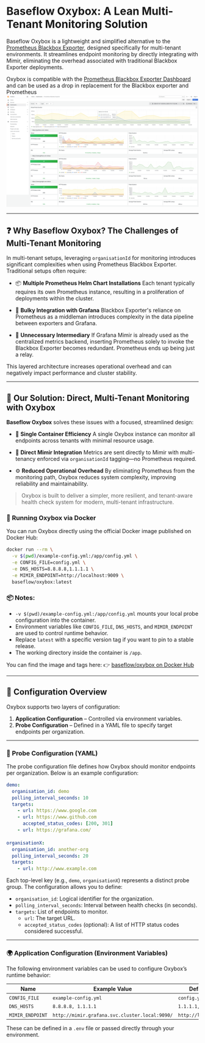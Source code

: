 # Baseflow Oxybox: A Lean Multi-Tenant Monitoring Solution

Baseflow Oxybox is a lightweight and simplified alternative to the [Prometheus
Blackbox Exporter](https://github.com/prometheus/blackbox_exporter), designed
specifically for multi-tenant environments. It streamlines endpoint monitoring
by directly integrating with Mimir, eliminating the overhead associated with
traditional Blackbox Exporter deployments.

Oxybox is compatible with the [Prometheus Blackbox Exporter Dashboard](https://grafana.com/grafana/dashboards/7587-prometheus-blackbox-exporter/)
and can be used as a drop in replacement for the Blackbox exporter and Prometheus
![img](./img/screenshot.png)

---

## ❓ Why Baseflow Oxybox? The Challenges of Multi-Tenant Monitoring

In multi-tenant setups, leveraging `organisationId` for monitoring introduces significant complexities when using Prometheus Blackbox Exporter. Traditional setups often require:

* 📦 **Multiple Prometheus Helm Chart Installations**
  Each tenant typically requires its own Prometheus instance, resulting in a proliferation of deployments within the cluster.

* 🧩 **Bulky Integration with Grafana**
  Blackbox Exporter's reliance on Prometheus as a middleman introduces complexity in the data pipeline between exporters and Grafana.

* 🔁 **Unnecessary Intermediary**
  If Grafana Mimir is already used as the centralized metrics backend, inserting Prometheus solely to invoke the Blackbox Exporter becomes redundant. Prometheus ends up being just a relay.

This layered architecture increases operational overhead and can negatively impact performance and cluster stability.

---

## 🚀 Our Solution: Direct, Multi-Tenant Monitoring with Oxybox

**Baseflow Oxybox** solves these issues with a focused, streamlined design:

* 🧱 **Single Container Efficiency**
  A single Oxybox instance can monitor all endpoints across tenants with minimal resource usage.

* 🎯 **Direct Mimir Integration**
  Metrics are sent directly to Mimir with multi-tenancy enforced via `organisationId` tagging—no Prometheus required.

* ⚙️ **Reduced Operational Overhead**
  By eliminating Prometheus from the monitoring path, Oxybox reduces system complexity, improving reliability and maintainability.

> Oxybox is built to deliver a simpler, more resilient, and tenant-aware health check system for modern, multi-tenant infrastructure.

### 🐳 Running Oxybox via Docker

You can run Oxybox directly using the official Docker image published on Docker Hub:

```sh
docker run --rm \
  -v $(pwd)/example-config.yml:/app/config.yml \
  -e CONFIG_FILE=config.yml \
  -e DNS_HOSTS=8.8.8.8,1.1.1.1 \
  -e MIMIR_ENDPOINT=http://localhost:9009 \
  baseflow/oxybox:latest
```

### 📦 Notes:

* `-v $(pwd)/example-config.yml:/app/config.yml` mounts your local probe configuration into the container.
* Environment variables like `CONFIG_FILE`, `DNS_HOSTS`, and `MIMIR_ENDPOINT` are used to control runtime behavior.
* Replace `latest` with a specific version tag if you want to pin to a stable release.
* The working directory inside the container is `/app`.

You can find the image and tags here:
👉 [baseflow/oxybox on Docker Hub](https://hub.docker.com/r/baseflow/oxybox)

---

## 🔧 Configuration Overview

Oxybox supports two layers of configuration:

1. **Application Configuration** – Controlled via environment variables.
2. **Probe Configuration** – Defined in a YAML file to specify target endpoints per organization.

---

### 📝 Probe Configuration (YAML)

The probe configuration file defines how Oxybox should monitor endpoints per organization. Below is an example configuration:

```yaml
demo:
  organisation_id: demo
  polling_interval_seconds: 10
  targets:
    - url: https://www.google.com
    - url: https://www.github.com
      accepted_status_codes: [200, 301]
    - url: https://grafana.com/

organisationX:
  organisation_id: another-org
  polling_interval_seconds: 20
  targets:
    - url: http://www.example.com
```

Each top-level key (e.g., `demo`, `organisationX`) represents a distinct probe group. The configuration allows you to define:

* `organisation_id`: Logical identifier for the organization.
* `polling_interval_seconds`: Interval between health checks (in seconds).
* `targets`: List of endpoints to monitor.
  * `url`: The target URL.
  * `accepted_status_codes` (optional): A list of HTTP status codes considered successful.

---

### 🌍 Application Configuration (Environment Variables)

The following environment variables can be used to configure Oxybox’s runtime behavior:

| Name             | Example Value                                  | Default Value           |
| ---------------- | ---------------------------------------------- | ----------------------- |
| `CONFIG_FILE`    | `example-config.yml`                           | `config.yml`            |
| `DNS_HOSTS`      | `8.8.8.8, 1.1.1.1`                             | `1.1.1.1, 8.8.8.8`      |
| `MIMIR_ENDPOINT` | `http://mimir.grafana.svc.cluster.local:9090/` | `http://localhost:9009` |

These can be defined in a `.env` file or passed directly through your environment.
